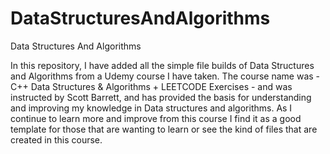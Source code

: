 # DataStructuresAndAlgorithms
Data Structures And Algorithms

In this repository, I have added all the simple file builds of Data Structures and Algorithms from a Udemy course I have taken.
The course name was - C++ Data Structures & Algorithms + LEETCODE Exercises - and was instructed by Scott Barrett, and has provided the basis for understanding and improving my knowledge in Data structures and algorithms.
As I continue to learn more and improve from this course I find it as a good template for those that are wanting to learn or see the kind of files that are created in this course. 
